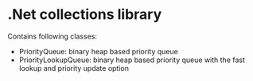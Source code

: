 # .Net collections library

Contains following classes:  

* PriorityQueue: binary heap based priority queue
* PriorityLookupQueue: binary heap based priority queue with the fast lookup and priority update option


